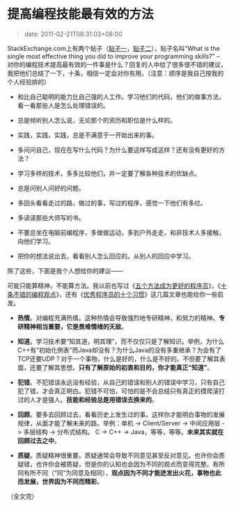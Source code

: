 # 提高编程技能最有效的方法
>date: 2011-02-21T08:31:03+08:00


StackExchange.com上有两个贴子（[贴子一](http://programmers.stackexchange.com/questions/3089/what-is-the-single-most-effective-thing-you-did-to-improve-your-programming-skill)，[贴子二](http://programmers.stackexchange.com/questions/44177/what-is-the-single-most-effective-thing-you-did-to-improve-your-programming-skill)），贴子名叫“What is the single most effective thing you did to improve your programming skills?” – 对你的编程技术提高最有效的一件事是什么？回复的人中给了很多很不错的建议，我把他们总结了一下，十条，相信一定会对你有用。（注意：顺序是我自己按我的个人经验排的）


* 和比自己聪明的能力比自己强的人工作。学习他们的代码，他们的做事方法，看一看那些人是怎么处理错误的。


* 总是倾听别人怎么说，无论那个的资历和职位是什么样的。


* 实践，实践，实践，总是不满意于一开始出来的事。


* 多问问自己，现在在写什么代码？为什么要这样写成这样？还有没有更好的方法？


* 学习多样的技术，多多比较他们，并一定要了解各种技术的优缺点。


* 总是问别人问好的问题。


* 多回头看看走过的路，做过的事，写过的程序，感觉一下他们有多烂。


* 多读读那些大师写的书。


* 不要总坐在电脑前编程序，多做做运动，多到户外走走，和非技术人多接触，向他们学习。


* 把你的想法说出去，看看别人怎么回应的。从别人的回应中学习。


除了这些，下面是我个人想给你的建议——


  

可能只能算精神，不能算方法。我以前也写过《[五个方法成为更好的程序员](/2010/%E4%BA%94%E4%B8%AA%E6%96%B9%E6%B3%95%E6%88%90%E4%B8%BA%E6%9B%B4%E5%A5%BD%E7%9A%84%E7%A8%8B%E5%BA%8F%E5%91%98.md)》，《[十条不错的编程观点](/2010/%E5%8D%81%E6%9D%A1%E4%B8%8D%E9%94%99%E7%9A%84%E7%BC%96%E7%A8%8B%E8%A7%82%E7%82%B9.md)》，还有《[优秀程序员的十个习惯](/2009/%E4%BC%98%E7%A7%80%E7%A8%8B%E5%BA%8F%E5%91%98%E7%9A%84%E5%8D%81%E4%B8%AA%E4%B9%A0%E6%83%AF.md)》这几篇文章也能给你一些启发。


* **热情**。对编程充满热情。这种热情会导致强烈地专研精神，和努力的精神。**专研精神相当重要，它是畏难情绪的天敌**。


* **知道**。学习技术要“知其道，明其理”，而不仅仅只是了解知识。举例，为什么C++有“初始化例表”而Java却没有？为什么Java的没有多重继承？为会有了TCP还要UDP？对于一个事物，什么是好的，什么是不好的。不但要了解其表面，还要了解其思想。**只有了解原始的初衷和目的，你才能真正“知道”**。


* **犯错**。不犯错误永远没有经验，从自己的错误和别人的错误中学习，只有自己犯了错，才会真正明白。犯错不可怕，可怕的是不会总结只有真正的摸爬滚打过的人才是强人。**技能和经验总是用错误去换来的**。


* **回顾**。要多去回顾过去，看看历史上发生过的事。这样你才能明白事物的发展规律，从面才能了解未来的路。举例：单机 -> Client/Server -> 中间应用层 -> 多层结构 -> 分布式结构。 C -> C++ -> Java，等等，等等。**未来其实就在回顾过去之中**。


* **质疑**。质疑精神很重要。质疑通常会导致不同意见甚至反对意见。也许你会质疑错，也许你会被质疑，但是你的认知也会因为不同的观点而变得完整。有所同有所不同（“同”为同意及相同），**观点因为不同才能迸发出火花，事物也此而发展，世界因为不同而精彩**。


（全文完）


